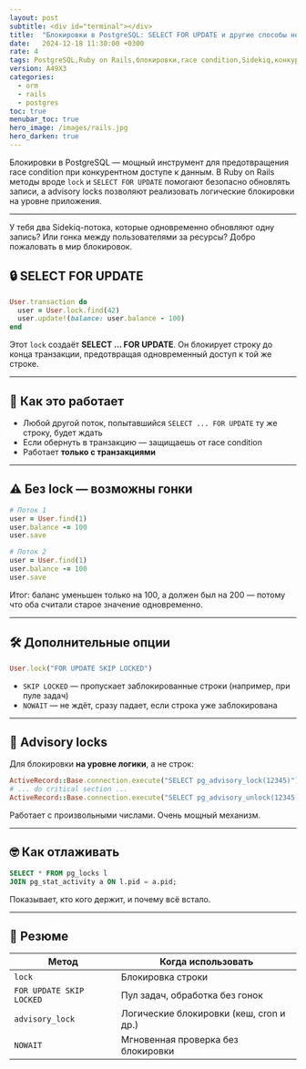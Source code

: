 ```yaml
---
layout: post
subtitle: <div id="terminal"></div>
title:  "Блокировки в PostgreSQL: SELECT FOR UPDATE и другие способы не словить race condition"
date:   2024-12-18 11:30:00 +0300
rate: 4
tags: PostgreSQL,Ruby on Rails,блокировки,race condition,Sidekiq,конкурентный доступ
version: A49X3
categories:
  - orm
  - rails
  - postgres
toc: true
menubar_toc: true
hero_image: /images/rails.jpg
hero_darken: true
---
```

Блокировки в PostgreSQL — мощный инструмент для предотвращения race condition при конкурентном доступе к данным. В Ruby on Rails методы вроде `lock` и `SELECT FOR UPDATE` помогают безопасно обновлять записи, а advisory locks позволяют реализовать логические блокировки на уровне приложения.

---
У тебя два Sidekiq-потока, которые одновременно обновляют одну запись? Или гонка между пользователями за ресурсы? Добро пожаловать в мир блокировок.

## 🔒 SELECT FOR UPDATE

```ruby
User.transaction do
  user = User.lock.find(42)
  user.update!(balance: user.balance - 100)
end
````

Этот `lock` создаёт **SELECT ... FOR UPDATE**.
Он блокирует строку до конца транзакции, предотвращая одновременный доступ к той же строке.

---

## 🧬 Как это работает

* Любой другой поток, попытавшийся `SELECT ... FOR UPDATE` ту же строку, будет ждать
* Если обернуть в транзакцию — защищаешь от race condition
* Работает **только с транзакциями**

---

## ⚠️ Без lock — возможны гонки

```ruby
# Поток 1
user = User.find(1)
user.balance -= 100
user.save

# Поток 2
user = User.find(1)
user.balance -= 100
user.save
```

Итог: баланс уменьшен только на 100, а должен был на 200 — потому что оба считали старое значение одновременно.

---

## 🛠 Дополнительные опции

```ruby
User.lock("FOR UPDATE SKIP LOCKED")
```

* `SKIP LOCKED` — пропускает заблокированные строки (например, при пуле задач)
* `NOWAIT` — не ждёт, сразу падает, если строка уже заблокирована

---

## 🧱 Advisory locks

Для блокировки **на уровне логики**, а не строк:

```ruby
ActiveRecord::Base.connection.execute("SELECT pg_advisory_lock(12345)")
# ... do critical section ...
ActiveRecord::Base.connection.execute("SELECT pg_advisory_unlock(12345)")
```

Работает с произвольными числами. Очень мощный механизм.

---

## 🤓 Как отлаживать

```sql
SELECT * FROM pg_locks l
JOIN pg_stat_activity a ON l.pid = a.pid;
```

Показывает, кто кого держит, и почему всё встало.

---

## 📌 Резюме

| Метод                    | Когда использовать                      |
| ------------------------ | --------------------------------------- |
| `lock`                   | Блокировка строки                       |
| `FOR UPDATE SKIP LOCKED` | Пул задач, обработка без гонок          |
| `advisory_lock`          | Логические блокировки (кеш, cron и др.) |
| `NOWAIT`                 | Мгновенная проверка без блокировки      |
